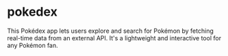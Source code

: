 # pokedex
This Pokédex app lets users explore and search for Pokémon by fetching real-time data from an external API. It's a lightweight and interactive tool for any Pokémon fan.
